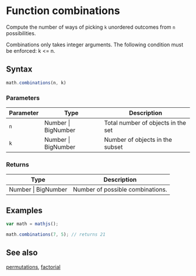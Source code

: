 # Function combinations

Compute the number of ways of picking `k` unordered outcomes from `n`
possibilities.

Combinations only takes integer arguments.
The following condition must be enforced: k <= n.


## Syntax

```js
math.combinations(n, k)
```

### Parameters

Parameter | Type | Description
--------- | ---- | -----------
`n` | Number &#124; BigNumber | Total number of objects in the set
`k` | Number &#124; BigNumber | Number of objects in the subset

### Returns

Type | Description
---- | -----------
Number &#124; BigNumber | Number of possible combinations.


## Examples

```js
var math = mathjs();

math.combinations(7, 5); // returns 21
```


## See also

[permutations](permutations.md),
[factorial](factorial.md)


<!-- Note: This file is automatically generated from source code comments. Changes made in this file will be overridden. -->
